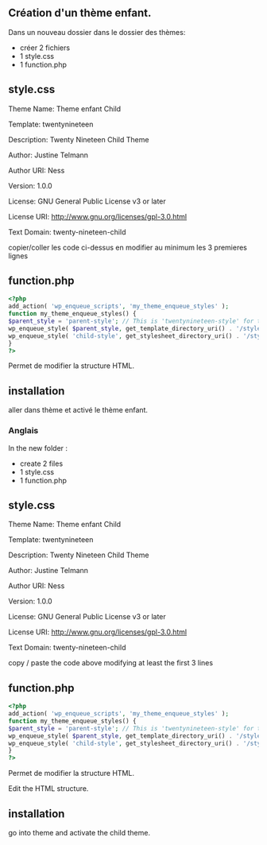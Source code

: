 ## Création d'un thème enfant.
Dans un nouveau dossier dans le dossier des thèmes:

- créer 2 fichiers
- 1 style.css
- 1 function.php

## style.css


Theme Name:   Theme enfant Child

Template:     twentynineteen

Description:  Twenty Nineteen Child Theme

Author:       Justine Telmann

Author URI:   Ness

Version:      1.0.0

License:      GNU General Public License v3 or later

License URI:  http://www.gnu.org/licenses/gpl-3.0.html

Text Domain:  twenty-nineteen-child


copier/coller les code ci-dessus en modifier au minimum les 3 premieres lignes

## function.php
```PHP
<?php
add_action( 'wp_enqueue_scripts', 'my_theme_enqueue_styles' );
function my_theme_enqueue_styles() {
$parent_style = 'parent-style'; // This is 'twentynineteen-style' for the Twenty nineteen theme.
wp_enqueue_style( $parent_style, get_template_directory_uri() . '/style.css' );
wp_enqueue_style( 'child-style', get_stylesheet_directory_uri() . '/style.css', array( $parent_style ));
}
?>
```
Permet de modifier la structure HTML.

## installation 

aller dans thème et activé le thème enfant.


### Anglais

In the new folder :

- create 2 files
- 1 style.css
- 1 function.php

## style.css

Theme Name:   Theme enfant Child

Template:     twentynineteen

Description:  Twenty Nineteen Child Theme

Author:       Justine Telmann

Author URI:   Ness

Version:      1.0.0

License:      GNU General Public License v3 or later

License URI:  http://www.gnu.org/licenses/gpl-3.0.html

Text Domain:  twenty-nineteen-child

copy / paste the code above modifying at least the first 3 lines

## function.php

```PHP
<?php
add_action( 'wp_enqueue_scripts', 'my_theme_enqueue_styles' );
function my_theme_enqueue_styles() {
$parent_style = 'parent-style'; // This is 'twentynineteen-style' for the Twenty nineteen theme.
wp_enqueue_style( $parent_style, get_template_directory_uri() . '/style.css' );
wp_enqueue_style( 'child-style', get_stylesheet_directory_uri() . '/style.css', array( $parent_style ));
}
?>
```

Permet de modifier la structure HTML.

Edit the HTML structure.

## installation

go into theme and activate the child theme.
